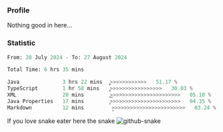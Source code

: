 ### Profile 

Nothing good in here...

### Statistic
<!--START_SECTION:waka-->

```python
From: 28 July 2024 - To: 27 August 2024

Total Time: 6 hrs 35 mins

Java              3 hrs 22 mins   ͎͎͎͎͎͎͎͎͎͎͎͎̞>>>>>>>>>>>>   51.17 %
TypeScript        1 hr 58 mins    ͎͎͎͎͎͎͎̦>>>>>>>>>>>>>>>>>   30.03 %
XML               20 mins         ͎͜>>>>>>>>>>>>>>>>>>>>>>>   05.10 %
Java Properties   17 mins         ͎͙>>>>>>>>>>>>>>>>>>>>>>>   04.35 %
Markdown          12 mins         ̞>>>>>>>>>>>>>>>>>>>>>>>>   03.24 %
```

<!--END_SECTION:waka-->

If you love snake eater here the snake 
<picture>
  <source media="(prefers-color-scheme: dark)" srcset="https://github.com/pradana4648/pradana4648/blob/c0566a83ca6ea5f2e46bab00e717c4c82b4b5c4c/github-contribution-grid-snake-dark.svg" />
  <source media="(prefers-color-scheme: light)" srcset="https://github.com/pradana4648/pradana4648/blob/c0566a83ca6ea5f2e46bab00e717c4c82b4b5c4c/github-contribution-grid-snake.svg" />
  <img alt="github-snake" src="https://github.com/pradana4648/pradana4648/blob/c0566a83ca6ea5f2e46bab00e717c4c82b4b5c4c/github-contribution-grid-snake.svg" />
</picture>
